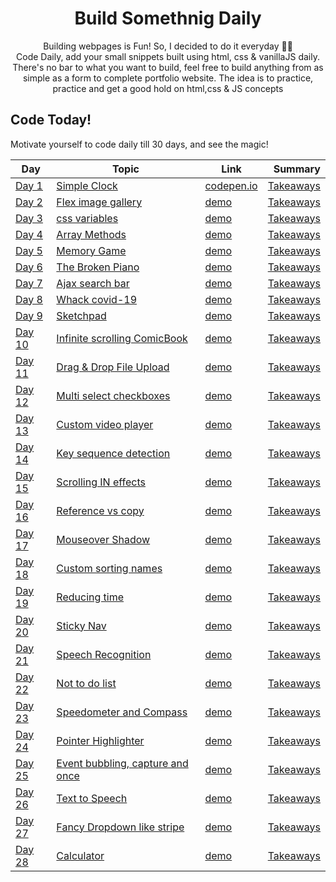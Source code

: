 <h1 align="center">
  Build Somethnig Daily
</h1>

<p align="center">
  Building webpages is Fun! So, I decided to do it everyday 💯💯
  <br />
  Code Daily, add your small snippets built using html, css & vanillaJS 
    daily. There's no bar to what you want to build, feel free to build anything from as simple as a form to complete portfolio website.
    The idea is to practice, practice and get a good hold on html,css & JS concepts
</p>


## Code Today!

Motivate yourself to code daily till 30 days, and see the magic! 

| Day | Topic | Link | Summary |
| ---------- | ----- | ------------ | ---------: |
| [Day 1](./each%20day%20build%20day!/Day%201/) | [Simple Clock](./each%20day%20build%20day!/Day%201/) | [codepen.io]() | [Takeaways](./each%20day%20build%20day!/Day%201/README.md) |
| [Day 2](./each%20day%20build%20day!/Day%201/) | [Flex image gallery](./each%20day%20build%20day!/Day%202/) | [demo](https://powerofflex.z22.web.core.windows.net/) | [Takeaways](./each%20day%20build%20day!/Day%202/README.md/) |
| [Day 3](./each%20day%20build%20day!/Day%203/) | [css variables](./each%20day%20build%20day!/Day%203/) | [demo](https://powerofflex.z22.web.core.windows.net/) | [Takeaways](./each%20day%20build%20day!/Day%203/README.md/) |
| [Day 4](./each%20day%20build%20day!/Day%204/) | [Array Methods](./each%20day%20build%20day!/Day%203/) | [demo](https://powerofflex.z22.web.core.windows.net/) | [Takeaways](./each%20day%20build%20day!/Day%204/README.md/) |
| [Day 5](./each%20day%20build%20day!/Day%205/) | [Memory Game](./each%20day%20build%20day!/Day%205/) | [demo](https://powerofflex.z22.web.core.windows.net/) | [Takeaways](./each%20day%20build%20day!/Day%205/README.md/) |
| [Day 6](./each%20day%20build%20day!/Day%206/) | [The Broken Piano](./each%20day%20build%20day!/Day%206/) | [demo](https://powerofflex.z22.web.core.windows.net/) | [Takeaways](./each%20day%20build%20day!/Day%206/README.md/) |
| [Day 7](./each%20day%20build%20day!/Day%207/) | [Ajax search bar](./each%20day%20build%20day!/Day%207/) | [demo](https://powerofflex.z22.web.core.windows.net/) | [Takeaways](./each%20day%20build%20day!/Day%207/README.md/) |
| [Day 8](./each%20day%20build%20day!/Day%208/) | [Whack covid-19](./each%20day%20build%20day!/Day%208/) | [demo](https://whackcovid19.z22.web.core.windows.net/) | [Takeaways](./each%20day%20build%20day!/Day%208/README.md/) |
| [Day 9](./each%20day%20build%20day!/Day%209/) | [Sketchpad](./each%20day%20build%20day!/Day%209/) | [demo](https://codepen.io/neeraj-mukta/pen/RwWWBNw) | [Takeaways](./each%20day%20build%20day!/Day%209/README.md/) |
| [Day 10](./each%20day%20build%20day!/Day%2010/) | [Infinite scrolling ComicBook](./each%20day%20build%20day!/Day%2010/) | [demo]() | [Takeaways](./each%20day%20build%20day!/Day%2010/README.md/) |
| [Day 11](./each%20day%20build%20day!/Day%2011/) | [Drag & Drop File Upload](./each%20day%20build%20day!/Day%2011/) | [demo]() | [Takeaways](./each%20day%20build%20day!/Day%2011/README.md/) |
| [Day 12](./each%20day%20build%20day!/Day%2012/) | [Multi select checkboxes](./each%20day%20build%20day!/Day%2012/) | [demo]() | [Takeaways](./each%20day%20build%20day!/Day%2012/README.md/) |
| [Day 13](./each%20day%20build%20day!/Day%2013/) | [Custom video player](./each%20day%20build%20day!/Day%2013/) | [demo]() | [Takeaways](./each%20day%20build%20day!/Day%2013/README.md/) |
| [Day 14](./each%20day%20build%20day!/Day%2014/) | [Key sequence detection](./each%20day%20build%20day!/Day%2014/) | [demo]() | [Takeaways](./each%20day%20build%20day!/Day%2014/README.md/) |
| [Day 15](./each%20day%20build%20day!/Day%2015/) | [Scrolling IN effects](./each%20day%20build%20day!/Day%2015/) | [demo]() | [Takeaways](./each%20day%20build%20day!/Day%2015/README.md/) |
| [Day 16](./each%20day%20build%20day!/Day%2016/) | [Reference vs copy](./each%20day%20build%20day!/Day%2016/) | [demo]() | [Takeaways](./each%20day%20build%20day!/Day%2016/README.md/) |
| [Day 17](./each%20day%20build%20day!/Day%2017/) | [Mouseover Shadow](./each%20day%20build%20day!/Day%2017/) | [demo]() | [Takeaways](./each%20day%20build%20day!/Day%2017/README.md/) |
| [Day 18](./each%20day%20build%20day!/Day%2018/) | [Custom sorting names](./each%20day%20build%20day!/Day%2018/) | [demo]() | [Takeaways](./each%20day%20build%20day!/Day%2018/README.md/) |
| [Day 19](./each%20day%20build%20day!/Day%2019/) | [Reducing time](./each%20day%20build%20day!/Day%2019/) | [demo]() | [Takeaways](./each%20day%20build%20day!/Day%2019/README.md/) |
| [Day 20](./each%20day%20build%20day!/Day%2020/) | [Sticky Nav](./each%20day%20build%20day!/Day%2020/) | [demo]() | [Takeaways](./each%20day%20build%20day!/Day%2020/README.md/) |
| [Day 21](./each%20day%20build%20day!/Day%2021/) | [Speech Recognition](./each%20day%20build%20day!/Day%2021/) | [demo]() | [Takeaways](./each%20day%20build%20day!/Day%2021/README.md/) |
| [Day 22](./each%20day%20build%20day!/Day%2022/) | [Not to do list](./each%20day%20build%20day!/Day%2022/) | [demo]() | [Takeaways](./each%20day%20build%20day!/Day%2022/README.md/) |
| [Day 23](./each%20day%20build%20day!/Day%2023/) | [Speedometer and Compass](./each%20day%20build%20day!/Day%2023/) | [demo]() | [Takeaways](./each%20day%20build%20day!/Day%2023/README.md/) |
| [Day 24](./each%20day%20build%20day!/Day%2024/) | [Pointer Highlighter](./each%20day%20build%20day!/Day%2024/) | [demo]() | [Takeaways](./each%20day%20build%20day!/Day%2024/README.md/) |
| [Day 25](./each%20day%20build%20day!/Day%2025/) | [Event bubbling, capture and once](./each%20day%20build%20day!/Day%2025/) | [demo]() | [Takeaways](./each%20day%20build%20day!/Day%2025/README.md/) |
| [Day 26](./each%20day%20build%20day!/Day%2026/) | [Text to Speech](./each%20day%20build%20day!/Day%2026/) | [demo]() | [Takeaways](./each%20day%20build%20day!/Day%2026/README.md/) |
| [Day 27](./each%20day%20build%20day!/Day%2027/) | [Fancy Dropdown like stripe](./each%20day%20build%20day!/Day%2027/) | [demo]() | [Takeaways](./each%20day%20build%20day!/Day%2027/README.md/) |
| [Day 28](./each%20day%20build%20day!/Day%2028/) | [Calculator](./each%20day%20build%20day!/Day%2028/) | [demo]() | [Takeaways](./each%20day%20build%20day!/Day%2028/README.md/) |